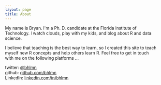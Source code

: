 ```yaml
---
layout: page
title: About
---
```


 My name is Bryan. I'm a Ph. D. candidate at the Florida Institute of Technology. I watch clouds, play with my kids, and blog about R and data science.

I believe that teaching is the best way to learn, so I created this site to teach myself new R concepts and help others learn R.  Feel free to get in touch with me on the following platforms ...

twitter: [@bhlmn](https://twitter.com/bhlmn)  
github: [github.com/bhlmn](https://github.com/bhlmn)  
LinkedIn: [linkedin.com/in/bhlmn](https://www.linkedin.com/in/bhlmn)  
